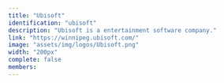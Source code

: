 ```yaml
---
title: "Ubisoft"
identification: "ubisoft"
description: "Ubisoft is a entertainment software company."
link: "https://winnipeg.ubisoft.com/"
image: "assets/img/logos/Ubisoft.png"
width: "200px"
complete: false
members:
---
```

